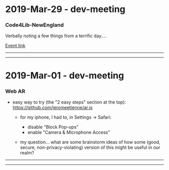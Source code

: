 2019-Mar-29 - dev-meeting
=========================

### Code4Lib-NewEngland

Verbally noting a few things from a terrific day....

[Event link](https://wiki.code4lib.org/NECode4lib_Spring_2019)


---

---


2019-Mar-01 - dev-meeting
=========================

### Web AR

- easy way to try (the "2 easy steps" section at the top): <https://github.com/jeromeetienne/ar.js>

    - for my iphone, I had to, in Settings -> Safari:
        - disable "Block Pop-ups"
        - enable "Camera & Microphone Access"

    - my question... what are some brainstorm ideas of how some (good, secure, non-privacy-violating) version of this might be useful in our realm?


---

---


